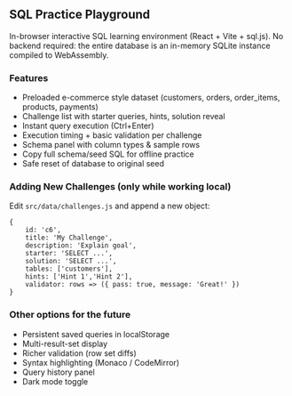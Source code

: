 ## SQL Practice Playground

In-browser interactive SQL learning environment (React + Vite + sql.js). No backend required: the entire database is an in-memory SQLite instance compiled to WebAssembly.

### Features
* Preloaded e-commerce style dataset (customers, orders, order_items, products, payments)
* Challenge list with starter queries, hints, solution reveal
* Instant query execution (Ctrl+Enter)
* Execution timing + basic validation per challenge
* Schema panel with column types & sample rows
* Copy full schema/seed SQL for offline practice
* Safe reset of database to original seed


### Adding New Challenges (only while working local)
Edit `src/data/challenges.js` and append a new object:
```
{
	id: 'c6',
	title: 'My Challenge',
	description: 'Explain goal',
	starter: 'SELECT ...',
	solution: 'SELECT ...',
	tables: ['customers'],
	hints: ['Hint 1','Hint 2'],
	validator: rows => ({ pass: true, message: 'Great!' })
}
```


### Other options for the future
* Persistent saved queries in localStorage
* Multi-result-set display
* Richer validation (row set diffs)
* Syntax highlighting (Monaco / CodeMirror)
* Query history panel
* Dark mode toggle

